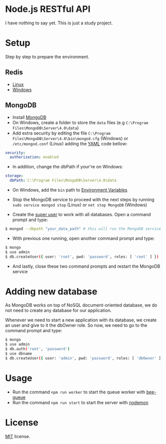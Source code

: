 # Node.js RESTful API
I have nothing to say yet. This is just a study project.

# Setup
Step by step to prepare the environment.

## Redis
* [Linux](https://redis.io/topics/quickstart)
* [Windows](https://github.com/tporadowski/redis/releases)

## MongoDB
* Install [MongoDB](https://docs.mongodb.com/manual/administration/install-community/)
* On Windows, create a folder to store the `data` files (e.g `C:\Program Files\MongoDB\Server\4.0\data`)
* Add extra security by editing the file `C:\Program Files\MongoDB\Server\4.0\bin\mongod.cfg` (Windows) or `/etc/mongod.conf` (Linux) adding the [YAML](http://yaml.org/) code bellow:

``` YAML
security:
  authorization: enabled
```

* In addition, change the dbPath if your're on Windows:

``` YAML
storage:
  dbPath: C:\Program Files\MongoDB\Server\4.0\data
```

* On Windows, add the `bin` path to [Environment Variables](https://msdn.microsoft.com/pt-br/library/windows/desktop/ms682653(v=vs.85).aspx)

* Stop the MongoDB service to proceed with the next steps by running `sudo service mongod stop` (Linux) or `net stop MongoDB` (Windows)

* Create the [super user](https://stackoverflow.com/a/34634554/4158755) to work with all databases. Open a command prompt and type:

``` bash
$ mongod --dbpath "your_data_path" # this will run the MongoDB service without any security mode (e.g --auth)
```

* With previous one running, open another command prompt and type:

``` bash
$ mongo
$ use admin
$ db.createUser({ user: 'root', pwd: 'password', roles: [ 'root' ] })
```

* And lastly, close these two command prompts and restart the MongoDB service

# Adding new database
As MongoDB works on top of NoSQL document-oriented database, we do not need to create any database for our application.

Whenever we need to start a new application with its database, we create an user and give to it the dbOwner role. So now, we need to go to the command prompt and type:

``` bash
$ mongo
$ use admin
$ db.auth('root', 'password')
$ use dbname
$ db.createUser({ user: 'admin', pwd: 'password', roles: [ 'dbOwner' ] })
```

# Usage
* Run the command `npm run worker` to start the queue worker with [bee-queue](https://github.com/bee-queue/bee-queue)
* Run the command `npm run start` to start the server with [nodemon](http://nodemon.io/)

# License
[MIT](LICENSE) license.
